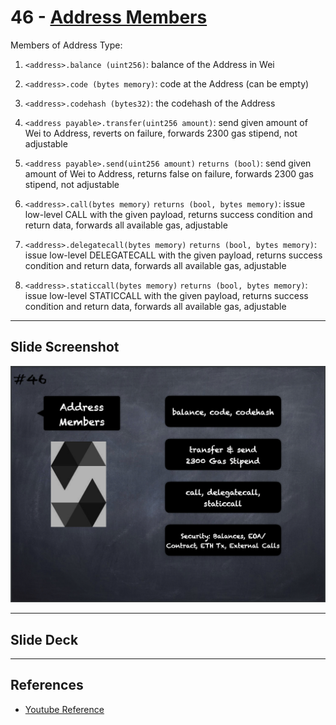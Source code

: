 # 46 - [Address Members](Address%20Members.md)
Members of Address Type:

1.  `<address>.balance (uint256)`: balance of the Address in Wei
    
2.  `<address>.code (bytes memory)`: code at the Address (can be empty)
    
3.  `<address>.codehash (bytes32)`: the codehash of the Address
    
4.  `<address payable>.transfer(uint256 amount)`: send given amount of Wei to Address, reverts on failure, forwards 2300 gas stipend, not adjustable
    
5.  `<address payable>.send(uint256 amount)` `returns (bool)`: send given amount of Wei to Address, returns false on failure, forwards 2300 gas stipend, not adjustable
    
6.  `<address>.call(bytes memory)` `returns (bool, bytes memory)`: issue low-level CALL with the given payload, returns success condition and return data, forwards all available gas, adjustable
    
7.  `<address>.delegatecall(bytes memory)` `returns (bool, bytes memory)`: issue low-level DELEGATECALL with the given payload, returns success condition and return data, forwards all available gas, adjustable
    
8.  `<address>.staticcall(bytes memory)` `returns (bool, bytes memory)`: issue low-level STATICCALL with the given payload, returns success condition and return data, forwards all available gas, adjustable

___
## Slide Screenshot
![046.png](../images/solidity101/046.png)
___
## Slide Deck

___
## References
- [Youtube Reference](https://youtu.be/6VIJpze1jbU?t=790)


